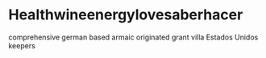 # Healthwineenergylovesaberhacer
comprehensive german based armaic originated grant villa Estados Unidos keepers
